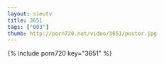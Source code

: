 ```yaml
--- 
layout: sieutv
title: 3651
tags: ["003"]
thumb: http://porn720.net/video/3651/poster.jpg
---
```

{% include porn720 key="3651" %} 
